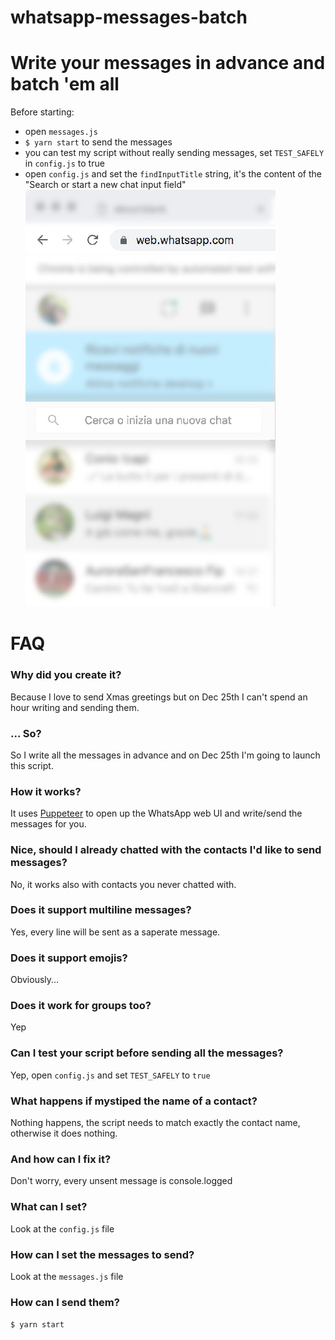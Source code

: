 # whatsapp-messages-batch

# Write your messages in advance and batch 'em all

Before starting:

- open `messages.js`
- `$ yarn start` to send the messages
- you can test my script without really sending messages, set `TEST_SAFELY` in `config.js` to true
- open `config.js` and set the `findInputTitle` string, it's the content of the "Search or start a new chat input field"
  ![Alt text](input.jpg?raw=true "Input field")

# FAQ

### Why did you create it?

Because I love to send Xmas greetings but on Dec 25th I can't spend an hour writing and sending them.

### ... So?

So I write all the messages in advance and on Dec 25th I'm going to launch this script.

### How it works?

It uses [Puppeteer](https://github.com/GoogleChrome/puppeteer) to open up the WhatsApp web UI and write/send the messages for you.

### Nice, should I already chatted with the contacts I'd like to send messages?

No, it works also with contacts you never chatted with.

### Does it support multiline messages?

Yes, every line will be sent as a saperate message.

### Does it support emojis?

Obviously...

### Does it work for groups too?

Yep

### Can I test your script before sending all the messages?

Yep, open `config.js` and set `TEST_SAFELY` to `true`

### What happens if mystiped the name of a contact?

Nothing happens, the script needs to match exactly the contact name, otherwise it does nothing.

### And how can I fix it?

Don't worry, every unsent message is console.logged

### What can I set?

Look at the `config.js` file

### How can I set the messages to send?

Look at the `messages.js` file

### How can I send them?

`$ yarn start`
